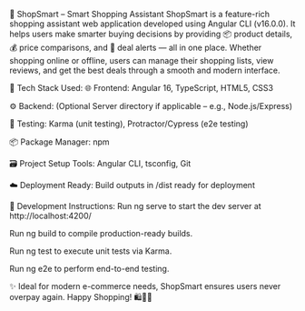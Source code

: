 🛒 ShopSmart – Smart Shopping Assistant
ShopSmart is a feature-rich shopping assistant web application developed using Angular CLI (v16.0.0). It helps users make smarter buying decisions by providing 📦 product details, 💰 price comparisons, and 🔔 deal alerts — all in one place. Whether shopping online or offline, users can manage their shopping lists, view reviews, and get the best deals through a smooth and modern interface.

🚀 Tech Stack Used:
🌐 Frontend: Angular 16, TypeScript, HTML5, CSS3

⚙️ Backend: (Optional Server directory if applicable – e.g., Node.js/Express)

🧪 Testing: Karma (unit testing), Protractor/Cypress (e2e testing)

📦 Package Manager: npm

🗃️ Project Setup Tools: Angular CLI, tsconfig, Git

☁️ Deployment Ready: Build outputs in /dist ready for deployment

🧪 Development Instructions:
Run ng serve to start the dev server at http://localhost:4200/

Run ng build to compile production-ready builds.

Run ng test to execute unit tests via Karma.

Run ng e2e to perform end-to-end testing.

✨ Ideal for modern e-commerce needs, ShopSmart ensures users never overpay again. Happy Shopping! 🛍️🧠💸
